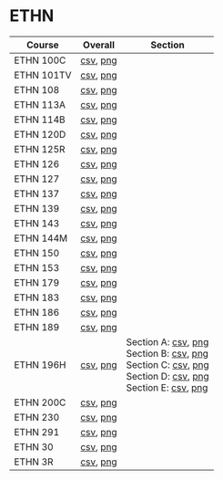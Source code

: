 # ETHN

| Course | Overall | Section |
| ------ | ------- | ------- |
| ETHN 100C | [csv](https://github.com/UCSD-Historical-Enrollment-Data/2024Spring/blob/main/overall/ETHN%20100C.csv), [png](https://raw.githubusercontent.com/UCSD-Historical-Enrollment-Data/2024Spring/main/plot_overall/ETHN%20100C.png) |  |
| ETHN 101TV | [csv](https://github.com/UCSD-Historical-Enrollment-Data/2024Spring/blob/main/overall/ETHN%20101TV.csv), [png](https://raw.githubusercontent.com/UCSD-Historical-Enrollment-Data/2024Spring/main/plot_overall/ETHN%20101TV.png) |  |
| ETHN 108 | [csv](https://github.com/UCSD-Historical-Enrollment-Data/2024Spring/blob/main/overall/ETHN%20108.csv), [png](https://raw.githubusercontent.com/UCSD-Historical-Enrollment-Data/2024Spring/main/plot_overall/ETHN%20108.png) |  |
| ETHN 113A | [csv](https://github.com/UCSD-Historical-Enrollment-Data/2024Spring/blob/main/overall/ETHN%20113A.csv), [png](https://raw.githubusercontent.com/UCSD-Historical-Enrollment-Data/2024Spring/main/plot_overall/ETHN%20113A.png) |  |
| ETHN 114B | [csv](https://github.com/UCSD-Historical-Enrollment-Data/2024Spring/blob/main/overall/ETHN%20114B.csv), [png](https://raw.githubusercontent.com/UCSD-Historical-Enrollment-Data/2024Spring/main/plot_overall/ETHN%20114B.png) |  |
| ETHN 120D | [csv](https://github.com/UCSD-Historical-Enrollment-Data/2024Spring/blob/main/overall/ETHN%20120D.csv), [png](https://raw.githubusercontent.com/UCSD-Historical-Enrollment-Data/2024Spring/main/plot_overall/ETHN%20120D.png) |  |
| ETHN 125R | [csv](https://github.com/UCSD-Historical-Enrollment-Data/2024Spring/blob/main/overall/ETHN%20125R.csv), [png](https://raw.githubusercontent.com/UCSD-Historical-Enrollment-Data/2024Spring/main/plot_overall/ETHN%20125R.png) |  |
| ETHN 126 | [csv](https://github.com/UCSD-Historical-Enrollment-Data/2024Spring/blob/main/overall/ETHN%20126.csv), [png](https://raw.githubusercontent.com/UCSD-Historical-Enrollment-Data/2024Spring/main/plot_overall/ETHN%20126.png) |  |
| ETHN 127 | [csv](https://github.com/UCSD-Historical-Enrollment-Data/2024Spring/blob/main/overall/ETHN%20127.csv), [png](https://raw.githubusercontent.com/UCSD-Historical-Enrollment-Data/2024Spring/main/plot_overall/ETHN%20127.png) |  |
| ETHN 137 | [csv](https://github.com/UCSD-Historical-Enrollment-Data/2024Spring/blob/main/overall/ETHN%20137.csv), [png](https://raw.githubusercontent.com/UCSD-Historical-Enrollment-Data/2024Spring/main/plot_overall/ETHN%20137.png) |  |
| ETHN 139 | [csv](https://github.com/UCSD-Historical-Enrollment-Data/2024Spring/blob/main/overall/ETHN%20139.csv), [png](https://raw.githubusercontent.com/UCSD-Historical-Enrollment-Data/2024Spring/main/plot_overall/ETHN%20139.png) |  |
| ETHN 143 | [csv](https://github.com/UCSD-Historical-Enrollment-Data/2024Spring/blob/main/overall/ETHN%20143.csv), [png](https://raw.githubusercontent.com/UCSD-Historical-Enrollment-Data/2024Spring/main/plot_overall/ETHN%20143.png) |  |
| ETHN 144M | [csv](https://github.com/UCSD-Historical-Enrollment-Data/2024Spring/blob/main/overall/ETHN%20144M.csv), [png](https://raw.githubusercontent.com/UCSD-Historical-Enrollment-Data/2024Spring/main/plot_overall/ETHN%20144M.png) |  |
| ETHN 150 | [csv](https://github.com/UCSD-Historical-Enrollment-Data/2024Spring/blob/main/overall/ETHN%20150.csv), [png](https://raw.githubusercontent.com/UCSD-Historical-Enrollment-Data/2024Spring/main/plot_overall/ETHN%20150.png) |  |
| ETHN 153 | [csv](https://github.com/UCSD-Historical-Enrollment-Data/2024Spring/blob/main/overall/ETHN%20153.csv), [png](https://raw.githubusercontent.com/UCSD-Historical-Enrollment-Data/2024Spring/main/plot_overall/ETHN%20153.png) |  |
| ETHN 179 | [csv](https://github.com/UCSD-Historical-Enrollment-Data/2024Spring/blob/main/overall/ETHN%20179.csv), [png](https://raw.githubusercontent.com/UCSD-Historical-Enrollment-Data/2024Spring/main/plot_overall/ETHN%20179.png) |  |
| ETHN 183 | [csv](https://github.com/UCSD-Historical-Enrollment-Data/2024Spring/blob/main/overall/ETHN%20183.csv), [png](https://raw.githubusercontent.com/UCSD-Historical-Enrollment-Data/2024Spring/main/plot_overall/ETHN%20183.png) |  |
| ETHN 186 | [csv](https://github.com/UCSD-Historical-Enrollment-Data/2024Spring/blob/main/overall/ETHN%20186.csv), [png](https://raw.githubusercontent.com/UCSD-Historical-Enrollment-Data/2024Spring/main/plot_overall/ETHN%20186.png) |  |
| ETHN 189 | [csv](https://github.com/UCSD-Historical-Enrollment-Data/2024Spring/blob/main/overall/ETHN%20189.csv), [png](https://raw.githubusercontent.com/UCSD-Historical-Enrollment-Data/2024Spring/main/plot_overall/ETHN%20189.png) |  |
| ETHN 196H | [csv](https://github.com/UCSD-Historical-Enrollment-Data/2024Spring/blob/main/overall/ETHN%20196H.csv), [png](https://raw.githubusercontent.com/UCSD-Historical-Enrollment-Data/2024Spring/main/plot_overall/ETHN%20196H.png) | Section A: [csv](https://github.com/UCSD-Historical-Enrollment-Data/2024Spring/blob/main/section/ETHN%20196H_A.csv), [png](https://raw.githubusercontent.com/UCSD-Historical-Enrollment-Data/2024Spring/main/plot_section/ETHN%20196H_A.png)<br>Section B: [csv](https://github.com/UCSD-Historical-Enrollment-Data/2024Spring/blob/main/section/ETHN%20196H_B.csv), [png](https://raw.githubusercontent.com/UCSD-Historical-Enrollment-Data/2024Spring/main/plot_section/ETHN%20196H_B.png)<br>Section C: [csv](https://github.com/UCSD-Historical-Enrollment-Data/2024Spring/blob/main/section/ETHN%20196H_C.csv), [png](https://raw.githubusercontent.com/UCSD-Historical-Enrollment-Data/2024Spring/main/plot_section/ETHN%20196H_C.png)<br>Section D: [csv](https://github.com/UCSD-Historical-Enrollment-Data/2024Spring/blob/main/section/ETHN%20196H_D.csv), [png](https://raw.githubusercontent.com/UCSD-Historical-Enrollment-Data/2024Spring/main/plot_section/ETHN%20196H_D.png)<br>Section E: [csv](https://github.com/UCSD-Historical-Enrollment-Data/2024Spring/blob/main/section/ETHN%20196H_E.csv), [png](https://raw.githubusercontent.com/UCSD-Historical-Enrollment-Data/2024Spring/main/plot_section/ETHN%20196H_E.png) |
| ETHN 200C | [csv](https://github.com/UCSD-Historical-Enrollment-Data/2024Spring/blob/main/overall/ETHN%20200C.csv), [png](https://raw.githubusercontent.com/UCSD-Historical-Enrollment-Data/2024Spring/main/plot_overall/ETHN%20200C.png) |  |
| ETHN 230 | [csv](https://github.com/UCSD-Historical-Enrollment-Data/2024Spring/blob/main/overall/ETHN%20230.csv), [png](https://raw.githubusercontent.com/UCSD-Historical-Enrollment-Data/2024Spring/main/plot_overall/ETHN%20230.png) |  |
| ETHN 291 | [csv](https://github.com/UCSD-Historical-Enrollment-Data/2024Spring/blob/main/overall/ETHN%20291.csv), [png](https://raw.githubusercontent.com/UCSD-Historical-Enrollment-Data/2024Spring/main/plot_overall/ETHN%20291.png) |  |
| ETHN 30 | [csv](https://github.com/UCSD-Historical-Enrollment-Data/2024Spring/blob/main/overall/ETHN%2030.csv), [png](https://raw.githubusercontent.com/UCSD-Historical-Enrollment-Data/2024Spring/main/plot_overall/ETHN%2030.png) |  |
| ETHN 3R | [csv](https://github.com/UCSD-Historical-Enrollment-Data/2024Spring/blob/main/overall/ETHN%203R.csv), [png](https://raw.githubusercontent.com/UCSD-Historical-Enrollment-Data/2024Spring/main/plot_overall/ETHN%203R.png) |  |
